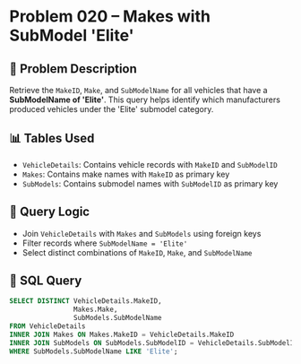 # Problem 020 – Makes with SubModel 'Elite'

## 🧠 Problem Description

Retrieve the `MakeID`, `Make`, and `SubModelName` for all vehicles that have a **SubModelName of 'Elite'**. This query helps identify which manufacturers produced vehicles under the 'Elite' submodel category.

## 📊 Tables Used

- `VehicleDetails`: Contains vehicle records with `MakeID` and `SubModelID`
- `Makes`: Contains make names with `MakeID` as primary key
- `SubModels`: Contains submodel names with `SubModelID` as primary key

## 🔗 Query Logic

- Join `VehicleDetails` with `Makes` and `SubModels` using foreign keys
- Filter records where `SubModelName = 'Elite'`
- Select distinct combinations of `MakeID`, `Make`, and `SubModelName`

## 🧾 SQL Query

```sql
SELECT DISTINCT VehicleDetails.MakeID,
                Makes.Make,
                SubModels.SubModelName
FROM VehicleDetails
INNER JOIN Makes ON Makes.MakeID = VehicleDetails.MakeID
INNER JOIN SubModels ON SubModels.SubModelID = VehicleDetails.SubModelID
WHERE SubModels.SubModelName LIKE 'Elite';

